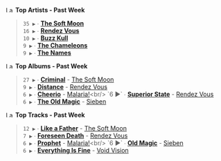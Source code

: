 <!--START_LASTFM_ARTISTS:{"period": "7day", "rows": 5}-->
<a href="https://last.fm" target="_blank"><img src="https://user-images.githubusercontent.com/17434202/215290617-e793598d-d7c9-428f-9975-156db1ba89cc.svg" alt="Last.fm Logo" width="18" height="13"/></a> **Top Artists - Past Week**

> `35 ▶️` ∙ **[The Soft Moon](https://www.last.fm/music/The+Soft+Moon)**<br/>
> `16 ▶️` ∙ **[Rendez Vous](https://www.last.fm/music/Rendez+Vous)**<br/>
> `10 ▶️` ∙ **[Buzz Kull](https://www.last.fm/music/Buzz+Kull)**<br/>
> `9 ▶️` ∙ **[The Chameleons](https://www.last.fm/music/The+Chameleons)**<br/>
> `9 ▶️` ∙ **[The Names](https://www.last.fm/music/The+Names)**<br/>
<!--END_LASTFM_ARTISTS-->

<!--START_LASTFM_ALBUMS:{"period": "7day", "rows": 5}-->
<a href="https://last.fm" target="_blank"><img src="https://user-images.githubusercontent.com/17434202/215290617-e793598d-d7c9-428f-9975-156db1ba89cc.svg" alt="Last.fm Logo" width="18" height="13"/></a> **Top Albums - Past Week**

> `27 ▶️` ∙ **[Criminal](https://www.last.fm/music/The+Soft+Moon/Criminal)** - [The Soft Moon](https://www.last.fm/music/The+Soft+Moon)<br/>
> `9 ▶️` ∙ **[Distance](https://www.last.fm/music/Rendez+Vous/Distance)** - [Rendez Vous](https://www.last.fm/music/Rendez+Vous)<br/>
> `6 ▶️` ∙ **[Cheerio](https://www.last.fm/music/Malaria!/Cheerio)** - [Malaria!](https://www.last.fm/music/Malaria!)<br/>
> `6 ▶️` ∙ **[Superior State](https://www.last.fm/music/Rendez+Vous/Superior+State)** - [Rendez Vous](https://www.last.fm/music/Rendez+Vous)<br/>
> `6 ▶️` ∙ **[The Old Magic](https://www.last.fm/music/Sieben/The+Old+Magic)** - [Sieben](https://www.last.fm/music/Sieben)<br/>
<!--END_LASTFM_ALBUMS-->

<!--START_LASTFM_TRACKS:{"period": "7day", "rows": 5}-->
<a href="https://last.fm" target="_blank"><img src="https://user-images.githubusercontent.com/17434202/215290617-e793598d-d7c9-428f-9975-156db1ba89cc.svg" alt="Last.fm Logo" width="18" height="13"/></a> **Top Tracks - Past Week**

> `12 ▶️` ∙ **[Like a Father](https://www.last.fm/music/The+Soft+Moon/_/Like+a+Father)** - [The Soft Moon](https://www.last.fm/music/The+Soft+Moon)<br/>
> `7 ▶️` ∙ **[Foreseen Death](https://www.last.fm/music/Rendez+Vous/_/Foreseen+Death)** - [Rendez Vous](https://www.last.fm/music/Rendez+Vous)<br/>
> `6 ▶️` ∙ **[Prophet](https://www.last.fm/music/Malaria!/_/Prophet)** - [Malaria!](https://www.last.fm/music/Malaria!)<br/>
> `6 ▶️` ∙ **[Old Magic](https://www.last.fm/music/Sieben/_/Old+Magic)** - [Sieben](https://www.last.fm/music/Sieben)<br/>
> `6 ▶️` ∙ **[Everything Is Fine](https://www.last.fm/music/Void+Vision/_/Everything+Is+Fine)** - [Void Vision](https://www.last.fm/music/Void+Vision)<br/>
<!--END_LASTFM_TRACKS-->